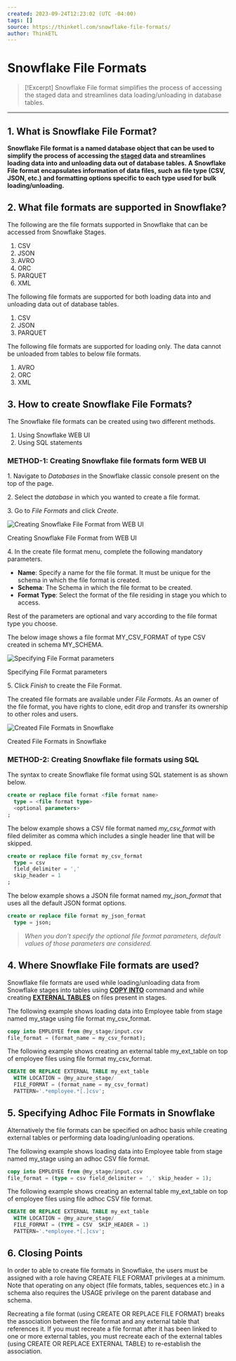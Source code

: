 ```yaml
---
created: 2023-09-24T12:23:02 (UTC -04:00)
tags: []
source: https://thinketl.com/snowflake-file-formats/
author: ThinkETL
---
```


# Snowflake File Formats 

> [!Excerpt]
> Snowflake File format simplifies the process of accessing the staged data and streamlines data loading/unloading in database tables.

---
## **1. What is Snowflake File Format?**

**Snowflake File format is a named database object that can be used to simplify the process of accessing the [staged](https://thinketl.com/types-of-snowflake-stages-data-loading-and-unloading-features/) data and streamlines loading data into and unloading data out of database tables.** **A Snowflake File format encapsulates information of data files, such as file type (CSV, JSON, etc.) and formatting options specific to each type used for bulk loading/unloading.**

## **2. What file formats are supported in Snowflake?**

The following are the file formats supported in Snowflake that can be accessed from Snowflake Stages.

1.  CSV
2.  JSON
3.  AVRO
4.  ORC
5.  PARQUET
6.  XML

The following file formats are supported for both loading data into and unloading data out of database tables.

1.  CSV
2.  JSON
3.  PARQUET

The following file formats are supported for loading only. The data cannot be unloaded from tables to below file formats.

1.  AVRO
2.  ORC
3.  XML

## **3\. How to create Snowflake File Formats?**

The Snowflake file formats can be created using two different methods.

1.  Using Snowflake WEB UI
2.  Using SQL statements

### **METHOD-1: Creating Snowflake file formats form WEB UI**

1\. Navigate to _Databases_ in the Snowflake classic console present on the top of the page.

2\. Select the _database_ in which you wanted to create a file format.

3\. Go to _File Formats_ and click _Create_.

![Creating Snowflake File Format from WEB UI](https://thinketl.com/wp-content/uploads/2022/07/88-1-Creating-Snowflake-file-formats-from-WEB-UI.png)

Creating Snowflake File Format from WEB UI

4\. In the create file format menu, complete the following mandatory parameters.

-   **Name**: Specify a name for the file format. It must be unique for the schema in which the file format is created.
-   **Schema**: The Schema in which the file format to be created.
-   **Format** **Type**: Select the format of the file residing in stage you which to access.

Rest of the parameters are optional and vary according to the file format type you choose.

The below image shows a file format MY\_CSV\_FORMAT of type CSV created in schema MY\_SCHEMA.

![Specifying File Format parameters](https://thinketl.com/wp-content/uploads/2022/07/88-2-Creating-Snowflake-file-formats-from-WEB-UI.png)

Specifying File Format parameters

5\. Click _Finish_ to create the File Format.

The created file formats are available under _File Formats_. As an owner of the file format, you have rights to clone, edit drop and transfer its ownership to other roles and users.

![Created File Formats in Snowflake](https://thinketl.com/wp-content/uploads/2022/07/88-3-Creating-Snowflake-file-formats-from-WEB-UI.png)

Created File Formats in Snowflake

### **METHOD-2: Creating Snowflake file formats using SQL**

The syntax to create Snowflake file format using SQL statement is as shown below.

```sql
create or replace file format <file format name>
  type = <file format type>
  <optional parameters>
;
```

The below example shows a CSV file format named _my\_csv\_format_ with filed delimiter as comma which includes a single header line that will be skipped.

```sql
create or replace file format my_csv_format
  type = csv
  field_delimiter = ','
  skip_header = 1
;
```

The below example shows a JSON file format named _my\_json\_format_ that uses all the default JSON format options.

```sql
create or replace file format my_json_format
  type = json;
```

> _When you don’t specify the optional file format parameters, default values of those parameters are considered._

## **4\. Where Snowflake File formats are used?**

Snowflake file formats are used while loading/unloading data from Snowflake stages into tables using [**COPY INTO**](https://thinketl.com/types-of-snowflake-stages-data-loading-and-unloading-features/#53_COPY_INTO_command) command and while creating [**EXTERNAL TABLES**](https://thinketl.com/how-to-create-snowflake-external-tables/) on files present in stages.

The following example shows loading data into Employee table from stage named my\_stage using file format my\_csv\_format.

```sql
copy into EMPLOYEE from @my_stage/input.csv
file_format = (format_name = my_csv_format);
```

The following example shows creating an external table my\_ext\_table on top of employee files using file format my\_csv\_format.

```sql
CREATE OR REPLACE EXTERNAL TABLE my_ext_table
  WITH LOCATION = @my_azure_stage/
  FILE_FORMAT = (format_name = my_csv_format)
  PATTERN='.*employee.*[.]csv';
```

## **5\. Specifying Adhoc File Formats in Snowflake**

Alternatively the file formats can be specified on adhoc basis while creating external tables or performing data loading/unloading operations.

The following example shows loading data into Employee table from stage named my\_stage using an adhoc CSV file format.

```sql
copy into EMPLOYEE from @my_stage/input.csv
file_format = (type = csv field_delimiter = ',' skip_header = 1);
```

The following example shows creating an external table my\_ext\_table on top of employee files using file adhoc CSV file format.

```sql
CREATE OR REPLACE EXTERNAL TABLE my_ext_table
  WITH LOCATION = @my_azure_stage/
  FILE_FORMAT = (TYPE = CSV  SKIP_HEADER = 1)  
  PATTERN='.*employee.*[.]csv';
```

## **6\. Closing Points**

In order to able to create file formats in Snowflake, the users must be assigned with a role having CREATE FILE FORMAT privileges at a minimum. Note that operating on any object (file formats, tables, sequences etc.) in a schema also requires the USAGE privilege on the parent database and schema.

Recreating a file format (using CREATE OR REPLACE FILE FORMAT) breaks the association between the file format and any external table that references it. If you must recreate a file format after it has been linked to one or more external tables, you must recreate each of the external tables (using CREATE OR REPLACE EXTERNAL TABLE) to re-establish the association.

